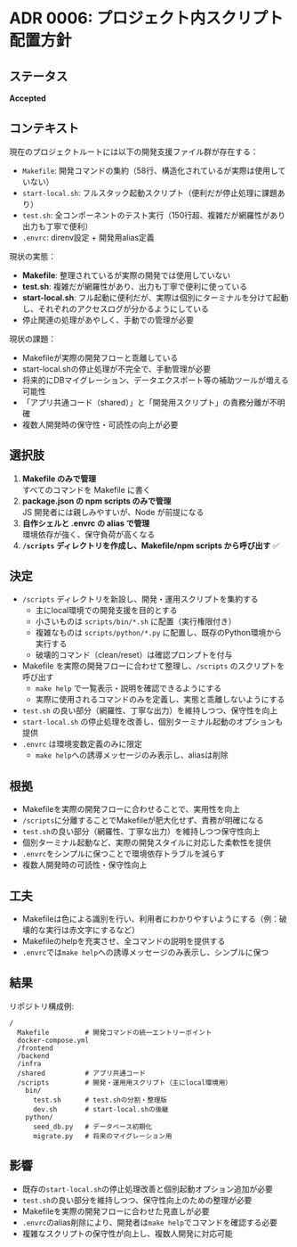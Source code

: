 # ADR 0006: プロジェクト内スクリプト配置方針

## ステータス
**Accepted**

## コンテキスト
現在のプロジェクトルートには以下の開発支援ファイル群が存在する：

- `Makefile`: 開発コマンドの集約（58行、構造化されているが実際は使用していない）
- `start-local.sh`: フルスタック起動スクリプト（便利だが停止処理に課題あり）
- `test.sh`: 全コンポーネントのテスト実行（150行超、複雑だが網羅性があり出力も丁寧で便利）
- `.envrc`: direnv設定 + 開発用alias定義

現状の実態：
- **Makefile**: 整理されているが実際の開発では使用していない
- **test.sh**: 複雑だが網羅性があり、出力も丁寧で便利に使っている
- **start-local.sh**: フル起動に便利だが、実際は個別にターミナルを分けて起動し、それぞれのアクセスログが分かるようにしている
- 停止関連の処理があやしく、手動での管理が必要

現状の課題：
- Makefileが実際の開発フローと乖離している
- start-local.shの停止処理が不完全で、手動管理が必要
- 将来的にDBマイグレーション、データエクスポート等の補助ツールが増える可能性
- 「アプリ共通コード（shared）」と「開発用スクリプト」の責務分離が不明確
- 複数人開発時の保守性・可読性の向上が必要

## 選択肢
1. **Makefile のみで管理**  
   すべてのコマンドを Makefile に書く
2. **package.json の npm scripts のみで管理**  
   JS 開発者には親しみやすいが、Node が前提になる
3. **自作シェルと .envrc の alias で管理**  
   環境依存が強く、保守負荷が高くなる
4. **`/scripts` ディレクトリを作成し、Makefile/npm scripts から呼び出す** ✅

## 決定
- `/scripts` ディレクトリを新設し、開発・運用スクリプトを集約する
  - 主にlocal環境での開発支援を目的とする
  - 小さいものは `scripts/bin/*.sh` に配置（実行権限付き）
  - 複雑なものは `scripts/python/*.py` に配置し、既存のPython環境から実行する
  - 破壊的コマンド（clean/reset）は確認プロンプトを付与
- Makefile を実際の開発フローに合わせて整理し、`/scripts` のスクリプトを呼び出す
  - `make help` で一覧表示・説明を確認できるようにする
  - 実際に使用されるコマンドのみを定義し、実態と乖離しないようにする
- `test.sh` の良い部分（網羅性、丁寧な出力）を維持しつつ、保守性を向上
- `start-local.sh` の停止処理を改善し、個別ターミナル起動のオプションも提供
- `.envrc` は環境変数定義のみに限定
  - `make help`への誘導メッセージのみ表示し、aliasは削除

## 根拠
- Makefileを実際の開発フローに合わせることで、実用性を向上
- `/scripts`に分離することでMakefileが肥大化せず、責務が明確になる
- `test.sh`の良い部分（網羅性、丁寧な出力）を維持しつつ保守性向上
- 個別ターミナル起動など、実際の開発スタイルに対応した柔軟性を提供
- `.envrc`をシンプルに保つことで環境依存トラブルを減らす
- 複数人開発時の可読性・保守性向上

## 工夫
- Makefileは色による識別を行い、利用者にわかりやすいようにする（例：破壊的な実行は赤文字にするなど）
- Makefileのhelpを充実させ、全コマンドの説明を提供する
- `.envrc`では`make help`への誘導メッセージのみ表示し、シンプルに保つ

## 結果
リポジトリ構成例:

```text
/
  Makefile         # 開発コマンドの統一エントリーポイント
  docker-compose.yml
  /frontend
  /backend
  /infra
  /shared          # アプリ共通コード
  /scripts         # 開発・運用用スクリプト（主にlocal環境用）
    bin/
      test.sh      # test.shの分割・整理版
      dev.sh       # start-local.shの後継
    python/
      seed_db.py   # データベース初期化
      migrate.py   # 将来のマイグレーション用
```

## 影響
- 既存の`start-local.sh`の停止処理改善と個別起動オプション追加が必要
- `test.sh`の良い部分を維持しつつ、保守性向上のための整理が必要
- Makefileを実際の開発フローに合わせた見直しが必要
- `.envrc`のalias削除により、開発者は`make help`でコマンドを確認する必要
- 複雑なスクリプトの保守性が向上し、複数人開発に対応可能
